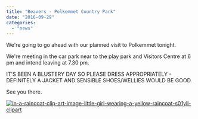 ```yaml
---
title: "Beavers - Polkemmet Country Park"
date: "2016-09-29"
categories: 
  - "news"
---
```


We're going to go ahead with our planned visit to Polkemmet tonight.

We're meeting in the car park near to the play park and Visitors Centre at 6 pm and intend leaving at 7.30 pm.

IT'S BEEN A BLUSTERY DAY SO PLEASE DRESS APPROPRIATELY - DEFINITELY A JACKET AND SENSIBLE SHOES/WELLIES WOULD BE GOOD.

See you there.

[![in-a-raincoat-clip-art-image-little-girl-wearing-a-yellow-raincoat-s01yll-clipart](https://7thwhitburnscouts.org.uk/wp-content/uploads/2022/01/9ff54-in-a-raincoat-clip-art-image-little-girl-wearing-a-yellow-raincoat-s01yll-clipart.png?w=203&h=300)](https://7thwhitburnscouts.org.uk/wp-content/uploads/2022/01/9ff54-in-a-raincoat-clip-art-image-little-girl-wearing-a-yellow-raincoat-s01yll-clipart.png)
